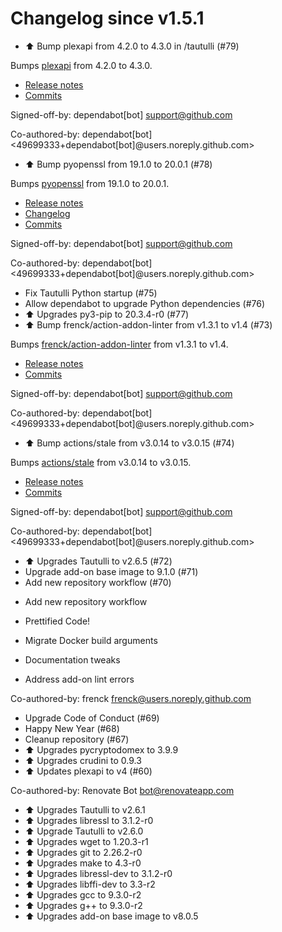 # Changelog since v1.5.1
- ⬆️ Bump plexapi from 4.2.0 to 4.3.0 in /tautulli (#79)

Bumps [plexapi](https://github.com/pkkid/python-plexapi) from 4.2.0 to 4.3.0.
- [Release notes](https://github.com/pkkid/python-plexapi/releases)
- [Commits](https://github.com/pkkid/python-plexapi/compare/4.2.0...4.3.0)

Signed-off-by: dependabot[bot] <support@github.com>

Co-authored-by: dependabot[bot] <49699333+dependabot[bot]@users.noreply.github.com> 
- ⬆️ Bump pyopenssl from 19.1.0 to 20.0.1 (#78)

Bumps [pyopenssl](https://github.com/pyca/pyopenssl) from 19.1.0 to 20.0.1.
- [Release notes](https://github.com/pyca/pyopenssl/releases)
- [Changelog](https://github.com/pyca/pyopenssl/blob/master/CHANGELOG.rst)
- [Commits](https://github.com/pyca/pyopenssl/compare/19.1.0...20.0.1)

Signed-off-by: dependabot[bot] <support@github.com>

Co-authored-by: dependabot[bot] <49699333+dependabot[bot]@users.noreply.github.com> 
- Fix Tautulli Python startup (#75) 
- Allow dependabot to upgrade Python dependencies (#76) 
- ⬆ Upgrades py3-pip to 20.3.4-r0 (#77) 
- ⬆️ Bump frenck/action-addon-linter from v1.3.1 to v1.4 (#73)

Bumps [frenck/action-addon-linter](https://github.com/frenck/action-addon-linter) from v1.3.1 to v1.4.
- [Release notes](https://github.com/frenck/action-addon-linter/releases)
- [Commits](https://github.com/frenck/action-addon-linter/compare/v1.3.1...c82c5e9ca0ce5fc9b15756f1c0e39531b95d11b0)

Signed-off-by: dependabot[bot] <support@github.com>

Co-authored-by: dependabot[bot] <49699333+dependabot[bot]@users.noreply.github.com> 
- ⬆️ Bump actions/stale from v3.0.14 to v3.0.15 (#74)

Bumps [actions/stale](https://github.com/actions/stale) from v3.0.14 to v3.0.15.
- [Release notes](https://github.com/actions/stale/releases)
- [Commits](https://github.com/actions/stale/compare/v3.0.14...86561461b92875de77a8b2d2e75f004c826e8f45)

Signed-off-by: dependabot[bot] <support@github.com>

Co-authored-by: dependabot[bot] <49699333+dependabot[bot]@users.noreply.github.com> 
- ⬆ Upgrades Tautulli to v2.6.5 (#72) 
- Upgrade add-on base image to 9.1.0 (#71) 
- Add new repository workflow (#70)

* Add new repository workflow

* Prettified Code!

* Migrate Docker build arguments

* Documentation tweaks

* Address add-on lint errors

Co-authored-by: frenck <frenck@users.noreply.github.com> 
- Upgrade Code of Conduct (#69) 
- Happy New Year (#68) 
- Cleanup repository (#67) 
- ⬆ Upgrades pycryptodomex to 3.9.9 
- ⬆ Upgrades crudini to 0.9.3 
- ⬆ Updates plexapi to v4 (#60)

Co-authored-by: Renovate Bot <bot@renovateapp.com> 
- ⬆ Upgrades Tautulli to v2.6.1 
- ⬆ Upgrades libressl to 3.1.2-r0 
- ⬆ Upgrade Tautulli to v2.6.0 
- ⬆ Upgrades wget to 1.20.3-r1 
- ⬆ Upgrades git to 2.26.2-r0 
- ⬆ Upgrades make to 4.3-r0 
- ⬆ Upgrades libressl-dev to 3.1.2-r0 
- ⬆ Upgrades libffi-dev to 3.3-r2 
- ⬆ Upgrades gcc to 9.3.0-r2 
- ⬆ Upgrades g++ to 9.3.0-r2 
- ⬆ Upgrades add-on base image to v8.0.5 
